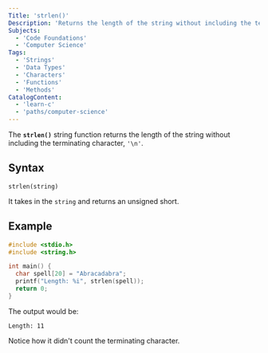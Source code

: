 ```yaml
---
Title: 'strlen()'
Description: 'Returns the length of the string without including the terminating character.'
Subjects:
  - 'Code Foundations'
  - 'Computer Science'
Tags:
  - 'Strings'
  - 'Data Types'
  - 'Characters'
  - 'Functions'
  - 'Methods'
CatalogContent:
  - 'learn-c'
  - 'paths/computer-science'
---
```


The **`strlen()`** string function returns the length of the string without including the terminating character, `'\n'`.

## Syntax

```pseudo
strlen(string)
```

It takes in the `string` and returns an unsigned short.

## Example

```c
#include <stdio.h>
#include <string.h>

int main() {
  char spell[20] = "Abracadabra";
  printf("Length: %i", strlen(spell));
  return 0;
}
```

The output would be:

```shell
Length: 11
```

Notice how it didn't count the terminating character.
